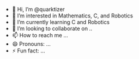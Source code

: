- 👋 Hi, I’m @quarktizer
- 👀 I’m interested in Mathematics, C, and Robotics
- 🌱 I’m currently learning C and Robotics
- 💞️ I’m looking to collaborate on ..
- 📫 How to reach me ...
- 😄 Pronouns: ...
- ⚡ Fun fact: ...

<!---
quarktizer/quarktizer is a ✨ special ✨ repository because its `README.md` (this file) appears on your GitHub profile.
You can click the Preview link to take a look at your changes.
--->
